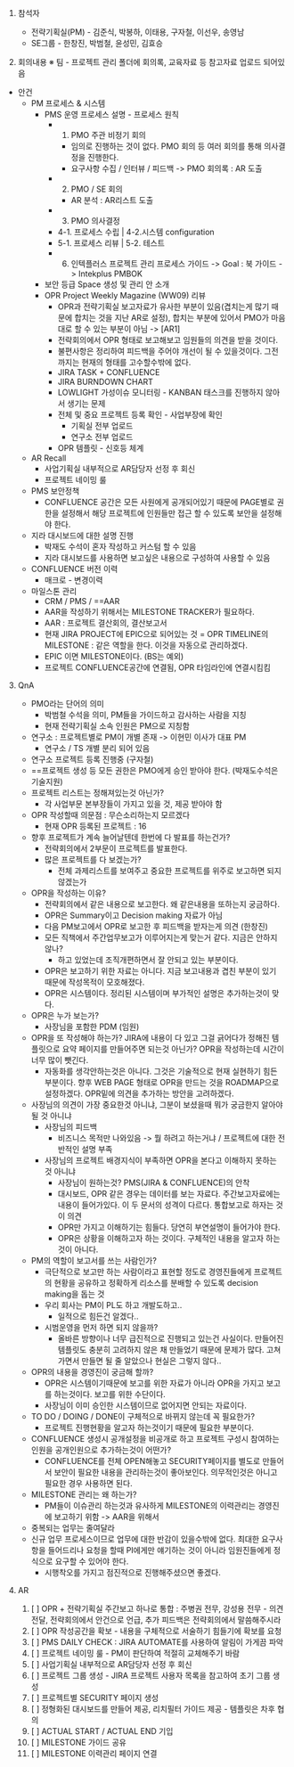 1. 참석자
	- 전략기획실(PM) - 김준식, 박봉하, 이태용, 구자철, 이선우, 송영남
	- SE그룹 - 한창진, 박범철, 윤성민, 김효승

2. 회의내용
※ 팀 - 프로젝트 관리 폴더에 회의록, 교육자료 등 참고자료 업로드 되어있음
- 안건
	- PM 프로세스 & 시스템
		- PMS 운영 프로세스 설명 - 프로세스 원칙
			- 1. PMO 주관 비정기 회의
				- 임의로 진행하는 것이 없다. PMO 회의 등 여러 회의를 통해 의사결정을 진행한다.
				- 요구사항 수집 / 인터뷰 / 피드백 -> PMO 회의록 : AR 도출
			- 2. PMO / SE 회의
				- AR 분석 : AR리스트 도출
			- 3. PMO 의사결정
			- 4-1. 프로세스 수립 | 4-2.시스템 configuration
			- 5-1. 프로세스 리뷰 | 5-2. 테스트
			- 6. 인텍플러스 프로젝트 관리 프로세스 가이드 -> Goal : 북 가이드 -> Intekplus PMBOK
		- 보안 등급 Space 생성 및 관리 안 소개
		- OPR Project Weekly Magazine (WW09) 리뷰
			- OPR과 전략기획실 보고자료가 유사한 부분이 있음(겹치는게 많기 때문에 합치는 것을 지난 AR로 설정), 합치는 부분에 있어서 PMO가 마음대로 할 수 있는 부분이 아님 -> [AR1]
			- 전략회의에서 OPR 형태로 보고해보고 임원들의 의견을 받을 것이다.
			- 불편사항은 정리하여 피드백을 주어야 개선이 될 수 있을것이다. 그전 까지는 현재의 형태를 고수할수밖에 없다.
			- JIRA TASK + CONFLUENCE 
			- JIRA BURNDOWN CHART
			- LOWLIGHT 가성이슈 모니터링 - KANBAN 태스크를 진행하지 않아서 생기는 문제
			- 전체 및 중요 프로젝트 등록 확인 - 사업부장에 확인
				- 기획실 전부 업로드
				- 연구소 전부 업로드
			- OPR 템플릿 - 신호등 체계
	- AR Recall
		- 사업기획실 내부적으로 AR담당자 선정 후 회신
		- 프로젝트 네이밍 룰
	- PMS 보안정책
		- CONFLUENCE 공간은 모든 사원에게 공개되어있기 때문에 PAGE별로 권한을 설정해서 해당 프로젝트에 인원들만 접근 할 수 있도록 보안을 설정해야 한다.
	- 지라 대시보드에 대한 설명 진행
		- 박재도 수석이 혼자 작성하고 커스텀 할 수 있음
		- 지라 대시보드를 사용하면 보고싶은 내용으로 구성하여 사용할 수 있음
	- CONFLUENCE 버전 이력
		- 매크로 - 변경이력
	- 마일스톤 관리
		- CRM / PMS / ==AAR
		- AAR을 작성하기 위해서는 MILESTONE TRACKER가 필요하다.
		- AAR : 프로젝트 결산회의, 결산보고서
		- 현재 JIRA PROJECT에 EPIC으로 되어있는 것 = OPR TIMELINE의 MILESTONE : 같은 역할을 한다. 이것을 자동으로 관리하겠다.
		- EPIC 이면 MILESTONE이다. (BS는 예외)
		- 프로젝트 CONFLUENCE공간에 연결됨, OPR 타임라인에 연결시킴킴

3. QnA
	- PMO라는 단어의 의미
		- 박범철 수석을 의미, PM들을 가이드하고 감사하는 사람을 지칭
		- 현재 전략기획실 소속 인원은 PM으로 지칭함
	- 연구소 : 프로젝트별로 PM이 개별 존재 -> 이현민 이사가 대표 PM
		- 연구소 / TS 개별 분리 되어 있음
	- 연구소 프로젝트 등록 진행중 (구자철)
	- ==프로젝트 생성 등 모든 권한은 PMO에게 승인 받아야 한다. (박재도수석은 기술지원)
	- 프로젝트 리스트는 정해져있는것 아닌가?
		- 각 사업부문 본부장들이 가지고 있을 것, 제공 받아야 함
	- OPR 작성할때 의문점 : 무슨소리하는지 모르겠다
		- 현재 OPR 등록된 프로젝트 : 16
	- 향후 프로젝트가 계속 늘어날텐데 한번에 다 발표를 하는건가?
		- 전략회의에서 2부문이 프로젝트를 발표한다.
		- 많은 프로젝트를 다 보겠는가?
			- 전체 과제리스트를 보여주고 중요한 프로젝트를 위주로 보고하면 되지 않겠는가
	- OPR을 작성하는 이유?
		- 전략회의에서 같은 내용으로 보고한다. 왜 같은내용을 또하는지 궁금하다.
		- OPR은 Summary이고 Decision making 자료가 아님
		- 다음 PM보고에서 OPR로 보고한 후 피드백을 받자는게 의견 (한창진)
		- 모든 직책에서 주간업무보고가 이루어지는게 맞는거 같다. 지금은 안하지 않나?
			- 하고 있었는데 조직개편하면서 잘 안되고 있는 부분이다.
		- OPR은 보고하기 위한 자료는 아니다. 지금 보고내용과 겹친 부분이 있기 때문에 작성목적이 모호해졌다.
		- OPR은 시스템이다. 정리된 시스템이며 부가적인 설명은 추가하는것이 맞다.
	- OPR은 누가 보는가?
		- 사장님을 포함한 PDM (임원)
	- OPR을 또 작성해야 하는가? JIRA에 내용이 다 있고 그걸 긁어다가 정해진 템플릿으로 요약 페이지를 만들어주면 되는것 아닌가? OPR을 작성하는데 시간이 너무 많이 뺏긴다.
		- 자동화를 생각안하는것은 아니다. 그것은 기술적으로 현재 실현하기 힘든 부분이다. 향후 WEB PAGE 형태로 OPR을 만드는 것을 ROADMAP으로 설정하겠다. OPR밑에 의견을 추가하는 방안을 고려하겠다.
	- 사장님의 의견이 가장 중요한것 아니냐, 그분이 보셨을때 뭐가 궁금한지 알아야 될 것 아니냐
		- 사장님의 피드백
			- 비즈니스 목적만 나와있음 -> 뭘 하려고 하는거냐 / 프로젝트에 대한 전반적인 설명 부족
		- 사장님의 프로젝트 배경지식이 부족하면 OPR을 본다고 이해하지 못하는 것 아니냐
			- 사장님이 원하는것? PMS(JIRA & CONFLUENCE)의 안착
			- 대시보드, OPR 같은 경우는 데이터를 보는 자료다. 주간보고자료에는 내용이 들어가있다. 이 두 문서의 성격이 다르다. 통합보고로 하자는 것이 의견
			- OPR만 가지고 이해하기는 힘들다. 당연히 부연설명이 들어가야 한다.
			- OPR은 상황을 이해하고자 하는 것이다. 구체적인 내용을 알고자 하는것이 아니다.
	- PM의 역할이 보고서를 쓰는 사람인가?
		- 극단적으로 보고만 하는 사람이라고 표현할 정도로 경영진들에게 프로젝트의 현황을 공유하고 정확하게 리소스를 분배할 수 있도록 decision making을 돕는 것
		- 우리 회사는 PM이 PL도 하고 개발도하고..
			- 일적으로 힘든건 알겠다..
		- 시범운영을 먼저 하면 되지 않을까?
			- 올바른 방향이나 너무 급진적으로 진행되고 있는건 사실이다. 만들어진 템플릿도 충분히 고려하지 않은 채 만들었기 때문에 문제가 많다. 고쳐가면서 만들면 될 줄 알았으나 현실은 그렇지 않다..
	- OPR의 내용을 경영진이 궁금해 할까?
		- OPR은 시스템이기때문에 보고를 위한 자료가 아니라 OPR을 가지고 보고를 하는것이다. 보고를 위한 수단이다. 
		- 사장님이 이미 승인한 시스템이므로 없어지면 안되는 자료이다. 
	- TO DO / DOING / DONE이 구체적으로 바뀌지 않는데 꼭 필요한가?
		- 프로젝트 진행현황을 알고자 하는것이기 때문에 필요한 부분이다.
	- CONFLUENCE 생성시 공개설정을 비공개로 하고 프로젝트 구성시 참여하는 인원을 공개인원으로 추가하는것이 어떤가?
		- CONFLUENCE를 전체 OPEN해놓고 SECURITY페이지를 별도로 만들어서 보안이 필요한 내용을 관리하는것이 좋아보인다. 의무적인것은 아니고 필요한 경우 사용하면 된다.
	- MILESTONE 관리는 왜 하는가?
		- PM들이 이슈관리 하는것과 유사하게 MILESTONE의 이력관리는 경영진에 보고하기 위함 -> AAR을 위해서
	- 중복되는 업무는 줄여달라
	- 신규 업무 프로세스이므로 업무에 대한 반감이 있을수밖에 없다. 최대한 요구사항을 들어드리나 요청을 할때 PI에게만 얘기하는 것이 아니라 임원진들에게 정식으로 요구할 수 있어야 한다.
		- 시행착오를 가지고 점진적으로 진행해주셨으면 좋겠다.

4. AR
	1. [ ] OPR + 전략기획실 주간보고 하나로 통합 : 주병권 전무, 강성용 전무 - 의견 전달, 전략회의에서 안건으로 언급, 추가 피드백은 전략회의에서 말씀해주시라
	2. [ ] OPR 작성공간을 확보 - 내용을 구체적으로 서술하기 힘들기에 확보를 요청
	3. [ ] PMS DAILY CHECK : JIRA AUTOMATE를 사용하여 알림이 가게끔 파악
	4. [ ] 프로젝트 네이밍 룰 - PM이 판단하여 적절히 교체해주기 바람
	5. [ ] 사업기획실 내부적으로 AR담당자 선정 후 회신
	6. [ ] 프로젝트 그룹 생성 - JIRA 프로젝트 사용자 목록을 참고하여 초기 그룹 생성
	7. [ ] 프로젝트별 SECURITY 페이지 생성
	8. [ ] 정형화된 대시보드를 만들어 제공, 리치필터 가이드 제공 - 템플릿은 차후 협의
	9. [ ] ACTUAL START / ACTUAL END 기입
	10. [ ] MILESTONE 가이드 공유
	11. [ ] MILESTONE 이력관리 페이지 연결